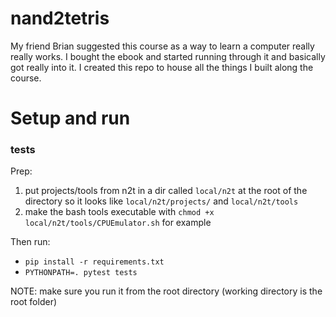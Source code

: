 # nand2tetris

My friend Brian suggested this course as a way to learn a computer really really works. I bought the ebook and started running through it and basically got really into it. I created this repo to house all the things I built along the course.

# Setup and run

### tests

Prep:
1. put projects/tools from n2t in a dir called `local/n2t` at the root of the directory so it looks like `local/n2t/projects/` and `local/n2t/tools`
2. make the bash tools executable with `chmod +x local/n2t/tools/CPUEmulator.sh` for example

Then run:
- `pip install -r requirements.txt`
- `PYTHONPATH=. pytest tests`

NOTE: make sure you run it from the root directory (working directory is the root folder)

